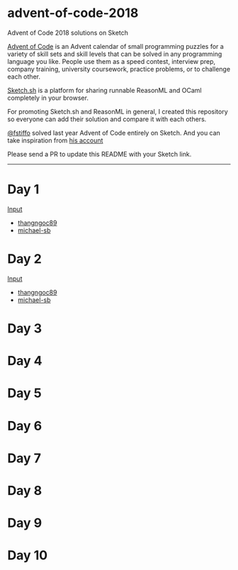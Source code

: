 # advent-of-code-2018
Advent of Code 2018 solutions on Sketch

[Advent of Code](https://adventofcode.com/) is an Advent calendar of small programming puzzles for a variety of skill sets and skill levels that can be solved in any programming language you like. People use them as a speed contest, interview prep, company training, university coursework, practice problems, or to challenge each other.

[Sketch.sh](https://sketch.sh/) is a platform for sharing runnable ReasonML and OCaml completely in your browser. 

For promoting Sketch.sh and ReasonML in general, I created this repository so everyone can add their solution and compare it with each others. 

[@fstiffo](https://sketch.sh/u/fstiffo) solved last year Advent of Code entirely on Sketch. And you can take inspiration from [his account](https://sketch.sh/u/fstiffo)


Please send a PR to update this README with your Sketch link.

---

# Day 1

[Input](https://sketch.sh/s/waLhXOOdMXf8e0PMxWsyvp/)

- [thangngoc89](https://sketch.sh/s/0WHyOv5Xl37Y0PDO9tlgWq/)
- [michael-sb](https://sketch.sh/s/oTQ3KlYCYi3YpbYAMuQHJR/)

# Day 2

[Input](https://sketch.sh/s/j83Iab6iogw81frAAKHAsI/)

- [thangngoc89](https://sketch.sh/s/BF0oLfAXgSywvO43pVAjB5/)
- [michael-sb](https://sketch.sh/s/krS3mLl6w6l0dwmmbqs7hO/)

# Day 3

# Day 4

# Day 5

# Day 6

# Day 7

# Day 8

# Day 9

# Day 10
